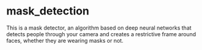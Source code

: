# mask_detection
This is a mask detector, an algorithm based on deep neural networks that detects people through your camera and creates a restrictive frame around faces, whether they are wearing masks or not.
